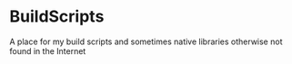 # BuildScripts
A place for my build scripts and sometimes native libraries otherwise not found in the Internet
